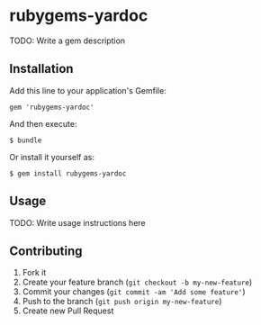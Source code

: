 rubygems-yardoc
===============

TODO: Write a gem description

Installation
------------

Add this line to your application's Gemfile:

    gem 'rubygems-yardoc'

And then execute:

    $ bundle

Or install it yourself as:

    $ gem install rubygems-yardoc

Usage
-----

TODO: Write usage instructions here

Contributing
------------

1. Fork it
2. Create your feature branch (`git checkout -b my-new-feature`)
3. Commit your changes (`git commit -am 'Add some feature'`)
4. Push to the branch (`git push origin my-new-feature`)
5. Create new Pull Request

